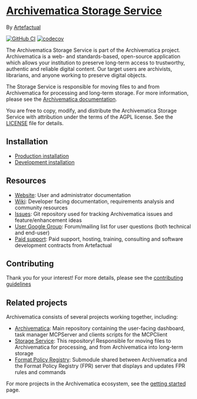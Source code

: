 # [Archivematica Storage Service]

By [Artefactual]

[![GitHub CI]][Test workflow]
[![codecov]][Archivematica Storage Service Codecov]

The Archivematica Storage Service is part of the Archivematica project.
Archivematica is a web- and standards-based, open-source application which
allows your institution to preserve long-term access to trustworthy, authentic
and reliable digital content. Our target users are archivists, librarians, and
anyone working to preserve digital objects.

The Storage Service is responsible for moving files to and from Archivematica
for processing and long-term storage. For more information, please see the
[Archivematica documentation].

You are free to copy, modify, and distribute the Archivematica Storage Service
with attribution under the terms of the AGPL license. See the [LICENSE] file for
details.

## Installation

* [Production installation]
* [Development installation]

## Resources

* [Website][Archivematica Storage Service]: User and administrator documentation
* [Wiki]: Developer facing documentation, requirements analysis and community
  resources
* [Issues]: Git repository used for tracking Archivematica issues and
  feature/enhancement ideas
* [User Google Group]: Forum/mailing list for user questions (both technical and
  end-user)
* [Paid support]: Paid support, hosting, training, consulting and software
  development contracts from Artefactual

## Contributing

Thank you for your interest!
For more details, please see the [contributing guidelines]

## Related projects

Archivematica consists of several projects working together, including:

* [Archivematica]: Main repository containing the user-facing dashboard, task
  manager MCPServer and clients scripts for the MCPClient
* [Storage Service]: This repository! Responsible for moving files to
  Archivematica for processing, and from Archivematica into long-term storage
* [Format Policy Registry]: Submodule shared between Archivematica and the
  Format Policy Registry (FPR) server that displays and updates FPR rules and
  commands

For more projects in the Archivematica ecosystem, see the [getting started] page.

[Archivematica Storage Service]: https://www.archivematica.org/
[Artefactual]: https://www.artefactual.com/
[GitHub CI]: https://github.com/artefactual/archivematica-storage-service/actions/workflows/test.yml/badge.svg
[Test workflow]: https://github.com/artefactual/archivematica-storage-service/actions/workflows/test.yml
[codecov]: https://codecov.io/gh/artefactual/archivematica-storage-service/branch/qa/0.x/graph/badge.svg?token=z1VcHtK8iw
[Archivematica Storage Service Codecov]: https://codecov.io/gh/artefactual/archivematica-storage-service
[Archivematica documentation]: https://www.archivematica.org/en/docs/
[LICENSE]: LICENSE
[Production installation]: https://www.archivematica.org/docs/latest/admin-manual/installation-setup/installation/installation/#installation
[Development installation]: https://github.com/artefactual/archivematica/tree/qa/1.x/hack
[Wiki]: https://wiki.archivematica.org/Development
[Issues]: https://github.com/archivematica/Issues
[User Google Group]: https://groups.google.com/forum/#!forum/archivematica
[Paid support]: https://www.artefactual.com/services/
[contributing guidelines]: CONTRIBUTING.md
[Archivematica]: https://github.com/artefactual/archivematica
[Storage Service]: https://github.com/artefactual/archivematica-storage-service
[Format Policy Registry]: https://github.com/artefactual/archivematica/tree/qa/1.x/src/dashboard/src/fpr
[getting started]: https://wiki.archivematica.org/Getting_started#Projects
